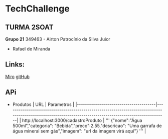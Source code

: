 # TechChallenge

## TURMA 2SOAT

**Grupo 21**
349463 - Airton Patrocínio da SIlva Juior

- Rafael de Miranda

## Links:

[Miro](https://miro.com/welcomeonboard/cFBKa2FvMmk2aUlFdmJUMVkzV09mYXFSMjY4TFMyNU9HRUxoZnhCOVJlckROTFlGVzNaR081aGVhRzg4QVZLeXwzNDU4NzY0NTU0ODI1ODY4Mzg3fDI=?share_link_id=476610680949)
[gitHub](https://github.com/rafaeldemiranda95/TechChallenge)

## APi

- Produtos
  | URL | Parametros |
  |---------------------------------------|---------------------------------------------------------------------------------------------------------------------------------------------------------|
  | http://localhost:3000/cadastroProduto | ''' {"nome":"Água 500ml","categoria": "Bebida","preco":2.55,"descricao": "Uma garrafa de água mineral sem gás","imagem": "url da imagem virá aqui"} ''' |

  <!-- - http://localhost:3000/cadastroProduto
    ... {"nome":"Água 500ml","categoria": "Bebida","preco":2.55,"descricao": "Uma garrafa de água mineral sem gás","imagem": "url da imagem virá aqui"} ... -->
